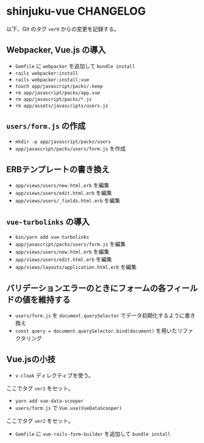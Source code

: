 shinjuku-vue CHANGELOG
======================

以下、Git のタグ `ver0` からの変更を記録する。

## Webpacker, Vue.js の導入

* `Gemfile` に `webpacker` を追加して `bundle install`
* `rails webpacker:install`
* `rails webpacker:install:vue`
* `touch app/javascript/packs/.keep`
* `rm app/javascript/packs/app.vue`
* `rm app/javascript/packs/*.js`
* `rm app/assets/javascripts/users.js`

## `users/form.js` の作成

* `mkdir -p app/javascript/packs/users`
* `app/javascript/packs/users/form.js` を作成

## ERBテンプレートの書き換え

* `app/views/users/new.html.erb` を編集
* `app/views/users/edit.html.erb` を編集
* `app/views/users/_fields.html.erb` を編集

## `vue-turbolinks` の導入

* `bin/yarn add vue-turbolinks`
* `app/javascript/packs/users/form.js` を編集
* `app/views/users/new.html.erb` を編集
* `app/views/users/edit.html.erb` を編集
* `app/views/layouts/application.html.erb` を編集

## バリデーションエラーのときにフォームの各フィールドの値を維持する

* `users/form.js` を `document.querySelector` でデータ初期化するように書き換え
* `const query = document.querySelector.bind(document)` を用いたリファクタリング

## Vue.jsの小技

* `v-cloak` ディレクティブを使う。

ここでタグ `ver1` をセット。

* `yarn add vue-data-scooper`
* `users/form.js` で `Vue.use(VueDataScooper)`

ここでタグ `ver2` をセット。

* `Gemfile` に `vue-rails-form-builder` を追加して `bundle install`
